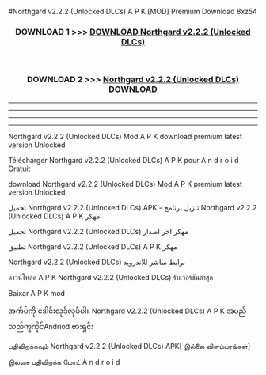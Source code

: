 #Northgard  v2.2.2 (Unlocked DLCs) A P K [MOD] Premium Download 8xz54



<div align="center">

<h3>DOWNLOAD 1 >>> <a href="https://teeasianyam.web.app?sq=Northgard  v2.2.2 (Unlocked DLCs)">DOWNLOAD Northgard  v2.2.2 (Unlocked DLCs) </a></h3><br>

<h3>DOWNLOAD 2 >>> <a href="https://teeasianyam.web.app?sq=Northgard  v2.2.2 (Unlocked DLCs) ">Northgard  v2.2.2 (Unlocked DLCs)  DOWNLOAD </a></h3>

</div>


----------------------------------------------------------

----------------------------------------------------------

----------------------------------------------------------

----------------------------------------------------------


Northgard  v2.2.2 (Unlocked DLCs)  Mod A P K download premium latest version Unlocked

Télécharger Northgard  v2.2.2 (Unlocked DLCs)  A P K pour A n d r o i d Gratuit

download Northgard  v2.2.2 (Unlocked DLCs)  Mod A P K premium latest version Unlocked

تحميل Northgard  v2.2.2 (Unlocked DLCs)  APK - تنزيل برنامج Northgard  v2.2.2 (Unlocked DLCs)  A P K مهكر

تحميل Northgard  v2.2.2 (Unlocked DLCs)  مهكر اخر اصدار

تطبيق Northgard  v2.2.2 (Unlocked DLCs)  A P K مهكر

Northgard  v2.2.2 (Unlocked DLCs)  برابط مباشر للاندرويد

ดาวน์โหลด A P K Northgard  v2.2.2 (Unlocked DLCs)  รับเวอร์ชันล่าสุด

Baixar A P K mod

အက်ပ်ကို ဒေါင်းလုဒ်လုပ်ပါ။ Northgard  v2.2.2 (Unlocked DLCs)  A P K အမည်သည်ကူကိုင်Andriod ဗားရှင်း

பதிவிறக்கவும் Northgard  v2.2.2 (Unlocked DLCs)  APK[ இல்லை விளம்பரங்கள்] 
 
இலவச பதிவிறக்க மோட் A n d r o i d



